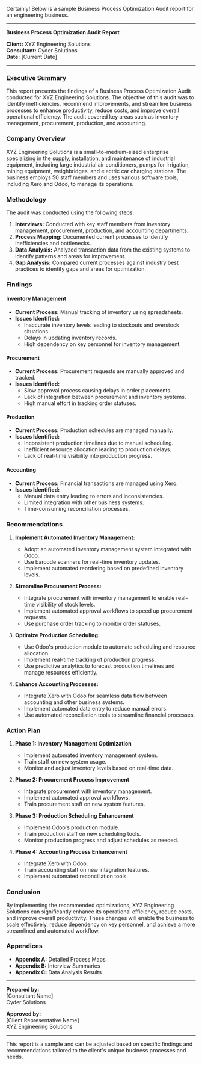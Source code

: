 Certainly! Below is a sample Business Process Optimization Audit report for an engineering business.

---

**Business Process Optimization Audit Report**

**Client:** XYZ Engineering Solutions  
**Consultant:** Cyder Solutions  
**Date:** [Current Date]  

---

### Executive Summary

This report presents the findings of a Business Process Optimization Audit conducted for XYZ Engineering Solutions. The objective of this audit was to identify inefficiencies, recommend improvements, and streamline business processes to enhance productivity, reduce costs, and improve overall operational efficiency. The audit covered key areas such as inventory management, procurement, production, and accounting.

### Company Overview

XYZ Engineering Solutions is a small-to-medium-sized enterprise specializing in the supply, installation, and maintenance of industrial equipment, including large industrial air conditioners, pumps for irrigation, mining equipment, weighbridges, and electric car charging stations. The business employs 50 staff members and uses various software tools, including Xero and Odoo, to manage its operations.

### Methodology

The audit was conducted using the following steps:
1. **Interviews:** Conducted with key staff members from inventory management, procurement, production, and accounting departments.
2. **Process Mapping:** Documented current processes to identify inefficiencies and bottlenecks.
3. **Data Analysis:** Analyzed transaction data from the existing systems to identify patterns and areas for improvement.
4. **Gap Analysis:** Compared current processes against industry best practices to identify gaps and areas for optimization.

### Findings

#### Inventory Management
- **Current Process:** Manual tracking of inventory using spreadsheets.
- **Issues Identified:**
  - Inaccurate inventory levels leading to stockouts and overstock situations.
  - Delays in updating inventory records.
  - High dependency on key personnel for inventory management.

#### Procurement
- **Current Process:** Procurement requests are manually approved and tracked.
- **Issues Identified:**
  - Slow approval process causing delays in order placements.
  - Lack of integration between procurement and inventory systems.
  - High manual effort in tracking order statuses.

#### Production
- **Current Process:** Production schedules are managed manually.
- **Issues Identified:**
  - Inconsistent production timelines due to manual scheduling.
  - Inefficient resource allocation leading to production delays.
  - Lack of real-time visibility into production progress.

#### Accounting
- **Current Process:** Financial transactions are managed using Xero.
- **Issues Identified:**
  - Manual data entry leading to errors and inconsistencies.
  - Limited integration with other business systems.
  - Time-consuming reconciliation processes.

### Recommendations

1. **Implement Automated Inventory Management:**
   - Adopt an automated inventory management system integrated with Odoo.
   - Use barcode scanners for real-time inventory updates.
   - Implement automated reordering based on predefined inventory levels.

2. **Streamline Procurement Process:**
   - Integrate procurement with inventory management to enable real-time visibility of stock levels.
   - Implement automated approval workflows to speed up procurement requests.
   - Use purchase order tracking to monitor order statuses.

3. **Optimize Production Scheduling:**
   - Use Odoo's production module to automate scheduling and resource allocation.
   - Implement real-time tracking of production progress.
   - Use predictive analytics to forecast production timelines and manage resources efficiently.

4. **Enhance Accounting Processes:**
   - Integrate Xero with Odoo for seamless data flow between accounting and other business systems.
   - Implement automated data entry to reduce manual errors.
   - Use automated reconciliation tools to streamline financial processes.

### Action Plan

1. **Phase 1: Inventory Management Optimization**
   - Implement automated inventory management system.
   - Train staff on new system usage.
   - Monitor and adjust inventory levels based on real-time data.

2. **Phase 2: Procurement Process Improvement**
   - Integrate procurement with inventory management.
   - Implement automated approval workflows.
   - Train procurement staff on new system features.

3. **Phase 3: Production Scheduling Enhancement**
   - Implement Odoo's production module.
   - Train production staff on new scheduling tools.
   - Monitor production progress and adjust schedules as needed.

4. **Phase 4: Accounting Process Enhancement**
   - Integrate Xero with Odoo.
   - Train accounting staff on new integration features.
   - Implement automated reconciliation tools.

### Conclusion

By implementing the recommended optimizations, XYZ Engineering Solutions can significantly enhance its operational efficiency, reduce costs, and improve overall productivity. These changes will enable the business to scale effectively, reduce dependency on key personnel, and achieve a more streamlined and automated workflow.

### Appendices

- **Appendix A:** Detailed Process Maps
- **Appendix B:** Interview Summaries
- **Appendix C:** Data Analysis Results

---

**Prepared by:**  
[Consultant Name]  
Cyder Solutions  

**Approved by:**  
[Client Representative Name]  
XYZ Engineering Solutions  

---

This report is a sample and can be adjusted based on specific findings and recommendations tailored to the client's unique business processes and needs.